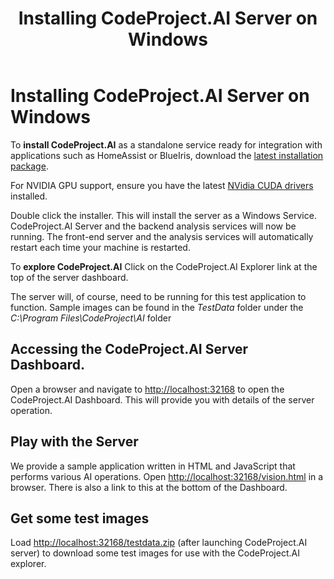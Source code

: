 ﻿---
title: Installing CodeProject.AI Server on Windows
tags:
  - CodeProject.AI
  - Windows
---

# Installing CodeProject.AI Server on Windows

To **install CodeProject.AI** as a standalone service ready for integration with applications
such as HomeAssist or BlueIris, download the 
[latest installation package](https://codeproject.github.io/codeproject.ai/latest.html).

For NVIDIA GPU support, ensure you have the latest [NVidia CUDA drivers](https://www.nvidia.com/download/index.aspx) installed.

Double click the installer. This will install the server as a Windows Service. CodeProject.AI
Server and the backend analysis services will now be running. The front-end server and the 
analysis services will automatically restart each time your machine is restarted.

To **explore CodeProject.AI** Click on the CodeProject.AI Explorer link at the top of the server dashboard. 

The server will, of course, need to be running for this test application to function. Sample images
can be found in the <i>TestData</i> folder under the <i>C:\Program Files\CodeProject\AI</i> folder


## Accessing the CodeProject.AI Server Dashboard.
Open a browser and navigate to [http://localhost:32168](http://localhost:32168) to open the
CodeProject.AI Dashboard.  This will provide you with details of the server operation.

## Play with the Server
We provide a sample application written in HTML and JavaScript that performs various AI operations.
Open [http://localhost:32168/vision.html](http://localhost:32168/vision.html) in a browser. 
There is also a link to this at the bottom of the Dashboard.

## Get some test images

Load [http://localhost:32168/testdata.zip](http://localhost:32168/testdata.zip) (after launching 
CodeProject.AI server) to download some test images for use with the CodeProject.AI explorer.
